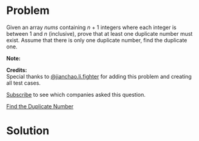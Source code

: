 
# Problem

Given an array _nums_ containing _n_ + 1 integers where each integer is
between 1 and _n_ (inclusive), prove that at least one duplicate number must
exist. Assume that there is only one duplicate number, find the duplicate one.

**Note:**  

**Credits:**  
Special thanks to
[@jianchao.li.fighter](https://leetcode.com/discuss/user/jianchao.li.fighter)
for adding this problem and creating all test cases.

[Subscribe](/subscribe/) to see which companies asked this question.



[Find the Duplicate Number](https://leetcode.com/problems/find-the-duplicate-number)

# Solution



